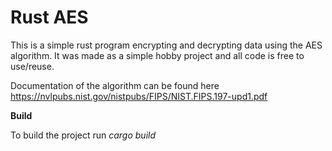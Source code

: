 # Rust AES

This is a simple rust program encrypting and decrypting data using the AES algorithm. 
It was made as a simple hobby project and all code is free to use/reuse.

Documentation of the algorithm can be found here https://nvlpubs.nist.gov/nistpubs/FIPS/NIST.FIPS.197-upd1.pdf

**Build**

To build the project run _cargo build_

